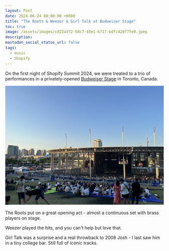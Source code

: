 ```yaml
---
layout: Post
date: 2024-06-24 00:00:00 +0000
title: "The Roots & Weezer & Girl Talk at Budweiser Stage"
toc: true
image: /assets/images/cd22a3f2-5dc7-45e1-b717-bdfc428f7fe9.jpeg
description: 
mastodon_social_status_url: false
tags: 
  - music
  - Shopify
---
```




On the first night of Shopify Summit 2024, we were treated to a trio of performances in a privately-opened [Budweiser Stage](https://www.canadianamphitheatre.net/) in Toronto, Canada.

![IMG_3215](/assets/images/cd22a3f2-5dc7-45e1-b717-bdfc428f7fe9.jpeg)

The Roots put on a great opening act - almost a continuous set with brass players on stage. 

Weezer played the hits, and you can't help but love that.

Girl Talk was a surprise and a real throwback to 2008 Josh - I last saw him in a tiny college bar. Still full of iconic tracks.

